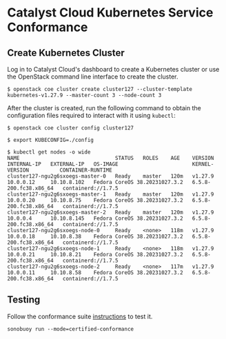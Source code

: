 # Catalyst Cloud Kubernetes Service Conformance


## Create Kubernetes Cluster

Log in to Catalyst Cloud's dashboard to create a Kubernetes cluster or use the OpenStack command line interface to create the cluster.

```shell
$ openstack coe cluster create cluster127 --cluster-template kubernetes-v1.27.9 --master-count 3 --node-count 3
```

After the cluster is created, run the following command to obtain the configuration files required to interact with it using `kubectl`:

```shell
$ openstack coe cluster config cluster127

$ export KUBECONFIG=./config

$ kubectl get nodes -o wide
NAME                               STATUS   ROLES    AGE    VERSION   INTERNAL-IP   EXTERNAL-IP   OS-IMAGE                        KERNEL-VERSION          CONTAINER-RUNTIME
cluster127-ngu2g6sxoegs-master-0   Ready    master   120m   v1.27.9   10.0.0.12     10.10.8.102   Fedora CoreOS 38.20231027.3.2   6.5.8-200.fc38.x86_64   containerd://1.7.5
cluster127-ngu2g6sxoegs-master-1   Ready    master   120m   v1.27.9   10.0.0.20     10.10.8.75    Fedora CoreOS 38.20231027.3.2   6.5.8-200.fc38.x86_64   containerd://1.7.5
cluster127-ngu2g6sxoegs-master-2   Ready    master   120m   v1.27.9   10.0.0.4      10.10.8.145   Fedora CoreOS 38.20231027.3.2   6.5.8-200.fc38.x86_64   containerd://1.7.5
cluster127-ngu2g6sxoegs-node-0     Ready    <none>   118m   v1.27.9   10.0.0.18     10.10.8.38    Fedora CoreOS 38.20231027.3.2   6.5.8-200.fc38.x86_64   containerd://1.7.5
cluster127-ngu2g6sxoegs-node-1     Ready    <none>   118m   v1.27.9   10.0.0.21     10.10.8.21    Fedora CoreOS 38.20231027.3.2   6.5.8-200.fc38.x86_64   containerd://1.7.5
cluster127-ngu2g6sxoegs-node-2     Ready    <none>   117m   v1.27.9   10.0.0.11     10.10.8.58    Fedora CoreOS 38.20231027.3.2   6.5.8-200.fc38.x86_64   containerd://1.7.5
```

## Testing

Follow the conformance suite [instructions](https://github.com/cncf/k8s-conformance/blob/master/instructions.md#running) to test it.

```shell
sonobuoy run --mode=certified-conformance
```
